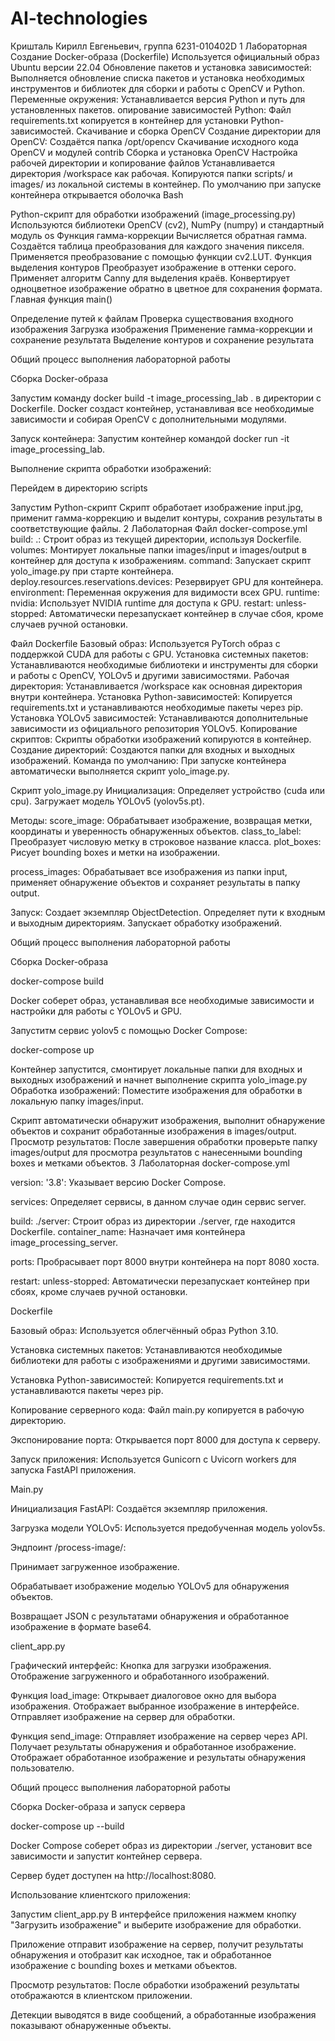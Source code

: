 # AI-technologies
Кришталь Кирилл Евгеньевич, группа 6231-010402D
1 Лабораторная 
Создание Docker-образа (Dockerfile)
Используется официальный образ Ubuntu версии 22.04
Обновление пакетов и установка зависимостей: Выполняется обновление списка пакетов и установка необходимых инструментов и библиотек для сборки и работы с OpenCV и Python.
Переменные окружения: Устанавливается версия Python и путь для установленных пакетов.
опирование зависимостей Python: Файл requirements.txt копируется в контейнер для установки Python-зависимостей.
Скачивание и сборка OpenCV
Создание директории для OpenCV: Создаётся папка /opt/opencv
Скачивание исходного кода OpenCV и модулей contrib
Сборка и установка OpenCV
Настройка рабочей директории и копирование файлов
Устанавливается директория /workspace как рабочая.
Копируются папки scripts/ и images/ из локальной системы в контейнер.
По умолчанию при запуске контейнера открывается оболочка Bash

Python-скрипт для обработки изображений (image_processing.py)
Используются библиотеки OpenCV (cv2), NumPy (numpy) и стандартный модуль os
Функция гамма-коррекции
Вычисляется обратная гамма.
Создаётся таблица преобразования для каждого значения пикселя.
Применяется преобразование с помощью функции cv2.LUT.
Функция выделения контуров
Преобразует изображение в оттенки серого.
Применяет алгоритм Canny для выделения краёв.
Конвертирует одноцветное изображение обратно в цветное для сохранения формата.
Главная функция main()

Определение путей к файлам
Проверка существования входного изображения
Загрузка изображения
Применение гамма-коррекции и сохранение результата
Выделение контуров и сохранение результата

Общий процесс выполнения лабораторной работы

Сборка Docker-образа

Запустим команду docker build -t image_processing_lab . в директории с Dockerfile.
Docker создаст контейнер, устанавливая все необходимые зависимости и собирая OpenCV с дополнительными модулями.

Запуск контейнера:
Запустим контейнер командой docker run -it image_processing_lab.

Выполнение скрипта обработки изображений:

Перейдем в директорию scripts

Запустим Python-скрипт 
Скрипт обработает изображение input.jpg, применит гамма-коррекцию и выделит контуры, сохранив результаты в соответствующие файлы.
2 Лаболаторная 
Файл docker-compose.yml
build: .: Строит образ из текущей директории, используя Dockerfile.
volumes: Монтирует локальные папки images/input и images/output в контейнер для доступа к изображениям.
command: Запускает скрипт yolo_image.py при старте контейнера.
deploy.resources.reservations.devices: Резервирует GPU для контейнера.
environment: Переменная окружения для видимости всех GPU.
runtime: nvidia: Использует NVIDIA runtime для доступа к GPU.
restart: unless-stopped: Автоматически перезапускает контейнер в случае сбоя, кроме случаев ручной остановки.

Файл Dockerfile
Базовый образ: Используется PyTorch образ с поддержкой CUDA для работы с GPU.
Установка системных пакетов: Устанавливаются необходимые библиотеки и инструменты для сборки и работы с OpenCV, YOLOv5 и другими зависимостями.
Рабочая директория: Устанавливается /workspace как основная директория внутри контейнера.
Установка Python-зависимостей: Копируется requirements.txt и устанавливаются необходимые пакеты через pip.
Установка YOLOv5 зависимостей: Устанавливаются дополнительные зависимости из официального репозитория YOLOv5.
Копирование скриптов: Скрипты обработки изображений копируются в контейнер.
Создание директорий: Создаются папки для входных и выходных изображений.
Команда по умолчанию: При запуске контейнера автоматически выполняется скрипт yolo_image.py.

Скрипт yolo_image.py
Инициализация:
Определяет устройство (cuda или cpu).
Загружает модель YOLOv5 (yolov5s.pt).


Методы:
score_image: Обрабатывает изображение, возвращая метки, координаты и уверенность обнаруженных объектов.
class_to_label: Преобразует числовую метку в строковое название класса.
plot_boxes: Рисует bounding boxes и метки на изображении.

process_images: Обрабатывает все изображения из папки input, применяет обнаружение объектов и сохраняет результаты в папку output.

Запуск:
Создает экземпляр ObjectDetection.
Определяет пути к входным и выходным директориям.
Запускает обработку изображений.

Общий процесс выполнения лабораторной работы

Сборка Docker-образа

docker-compose build

Docker соберет образ, устанавливая все необходимые зависимости и настройки для работы с YOLOv5 и GPU.

Запуститм сервис yolov5 с помощью Docker Compose:

docker-compose up

Контейнер запустится, смонтирует локальные папки для входных и выходных изображений и начнет выполнение скрипта yolo_image.py
Обработка изображений:
Поместите изображения для обработки в локальную папку images/input.

Скрипт автоматически обнаружит изображения, выполнит обнаружение объектов и сохранит обработанные изображения в images/output.
Просмотр результатов:
После завершения обработки проверьте папку images/output для просмотра результатов с нанесенными bounding boxes и метками объектов.
3 Лаболаторная 
docker-compose.yml

version: '3.8': Указывает версию Docker Compose.

services: Определяет сервисы, в данном случае один сервис server.

build: ./server: Строит образ из директории ./server, где находится Dockerfile.
container_name: Назначает имя контейнера image_processing_server.

ports: Пробрасывает порт 8000 внутри контейнера на порт 8080 хоста.

restart: unless-stopped: Автоматически перезапускает контейнер при сбоях, кроме случаев ручной остановки.

Dockerfile

Базовый образ: Используется облегчённый образ Python 3.10.

Установка системных пакетов: Устанавливаются необходимые библиотеки для работы с изображениями и другими зависимостями.

Установка Python-зависимостей: Копируется requirements.txt и устанавливаются пакеты через pip.

Копирование серверного кода: Файл main.py копируется в рабочую директорию.

Экспонирование порта: Открывается порт 8000 для доступа к серверу.

Запуск приложения: Используется Gunicorn с Uvicorn workers для запуска FastAPI приложения.

Main.py

Инициализация FastAPI: Создаётся экземпляр приложения.

Загрузка модели YOLOv5: Используется предобученная модель yolov5s.




Эндпоинт /process-image/:

Принимает загруженное изображение.

Обрабатывает изображение моделью YOLOv5 для обнаружения объектов.

Возвращает JSON с результатами обнаружения и обработанное изображение в формате base64.


client_app.py

Графический интерфейс:
Кнопка для загрузки изображения.
Отображение загруженного и обработанного изображений.

Функция load_image:
Открывает диалоговое окно для выбора изображения.
Отображает выбранное изображение в интерфейсе.
Отправляет изображение на сервер для обработки.

Функция send_image:
Отправляет изображение на сервер через API.
Получает результаты обнаружения и обработанное изображение.
Отображает обработанное изображение и результаты обнаружения пользователю.

Общий процесс выполнения лабораторной работы

Сборка Docker-образа и запуск сервера

docker-compose up --build

Docker Compose соберет образ из директории ./server, установит все зависимости и запустит контейнер сервера.

Сервер будет доступен на http://localhost:8080.

Использование клиентского приложения:

Запустим client_app.py
В интерфейсе приложения нажмем кнопку "Загрузить изображение" и выберите изображение для обработки.

Приложение отправит изображение на сервер, получит результаты обнаружения и отобразит как исходное, так и обработанное изображение с bounding boxes и метками объектов.

Просмотр результатов:
После обработки изображений результаты отображаются в клиентском приложении.

Детекции выводятся в виде сообщений, а обработанные изображения показывают обнаруженные объекты.
